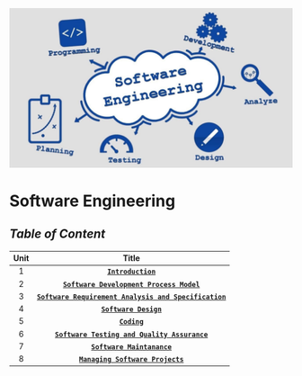 !["Software Engineering"](Software-Engineering.jpeg)

# **Software Engineering**

## _**Table of Content**_

| **Unit** |                                  **Title**                                 |
|:--------:|:--------------------------------------------------------------------------:|
|    1     |[**``Introduction``**](Unit/Unit-1.md)                                      |
|    2     |[**``Software Development Process Model``**](Unit/Unit-1.md)                |
|    3     |[**``Software Requirement Analysis and Specification``**](Unit/Unit-1.md)   |
|    4     |[**``Software Design``**](Unit/Unit-1.md)                                   |
|    5     |[**``Coding``**](Unit/Unit-1.md)                                            |
|    6     |[**``Software Testing and Quality Assurance``**](Unit/Unit-1.md)            |
|    7     |[**``Software Maintanance``**](Unit/Unit-1.md)                              |
|    8     |[**``Managing Software Projects``**](Unit/Unit-1.md)                        |
